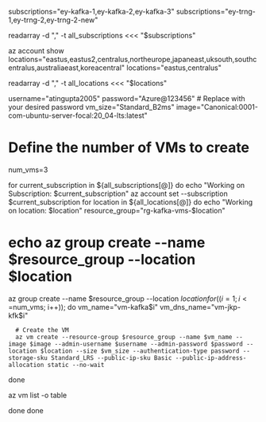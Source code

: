 subscriptions="ey-kafka-1,ey-kafka-2,ey-kafka-3"
subscriptions="ey-trng-1,ey-trng-2,ey-trng-2-new"


readarray -d "," -t all_subscriptions <<< "$subscriptions"

az account show
locations="eastus,eastus2,centralus,northeurope,japaneast,uksouth,southcentralus,australiaeast,koreacentral"
locations="eastus,centralus"

readarray -d "," -t all_locations <<< "$locations"

username="atingupta2005"
password="Azure@123456" # Replace with your desired password
vm_size="Standard_B2ms"
image="Canonical:0001-com-ubuntu-server-focal:20_04-lts:latest"

# Define the number of VMs to create

num_vms=3

for current_subscription in ${all_subscriptions[@]}
do
 echo "Working on Subscription: $current_subscription"
 az account set --subscription $current_subscription
 for location in ${all_locations[@]}
 do
  echo "Working on location: $location"
  resource_group="rg-kafka-vms-$location"
  # echo az group create --name $resource_group --location $location
  az group create --name $resource_group --location $location
  for ((i=1; i<=$num_vms; i++)); do
      vm_name="vm-kafka$i"
      vm_dns_name="vm-jkp-kfk$i"

      # Create the VM
      az vm create --resource-group $resource_group --name $vm_name --image $image --admin-username $username --admin-password $password --location $location --size $vm_size --authentication-type password --storage-sku Standard_LRS --public-ip-sku Basic --public-ip-address-allocation static --no-wait
  done
  
  az vm list -o table

 done
done
